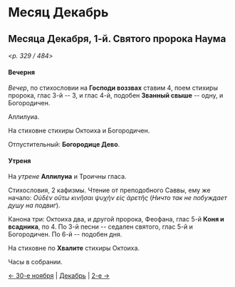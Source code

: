 
# Месяц Декабрь

## Месяца Декабря, 1-й. Святого пророка Наума  

<*p. 329 / 484*>

#### Вечерня

*Вечер*, по стихословии на **Господи воззвах** ставим 4, поем стихиры пророка, глас 3-й -- 3, 
и глас 4-й, подобен **Званный свыше** -- одну, и Богородичен. 

Аллилуиа. 

На стиховне стихиры Октоиха и Богородичен.

Отпустительный: **Богородице Дево**. 

#### Утреня

На *утрене* **Аллилуиа** и Троичны гласа. 

Стихословия, 2 кафизмы. Чтение от преподобного Саввы, 
ему же начало: *Οὐδὲν οὕτω κινῆσαι ψυχὴν εἰς ἀρετῆς* (*Ничто так не побуждает душу на подвиг*). 

Канона три: Октоиха два, и другой пророка, Феофана, глас 5-й **Коня и всадника**, по 4. 
По 3-й песни -- седален святого, глас 5-й и Богородичен. 
По 6-й -- подобен дня. 

На стиховне по **Хвалите** стихиры Октоиха.  

Часы в собрании. 

[← 30-е ноября](../11_november/11_30_EUR.ru.md) | [Декабрь](README.md#1-й) | [2-е →](12_02_EUR.ru.md)